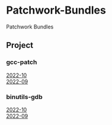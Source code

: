 # Patchwork-Bundles
Patchwork Bundles

## Project
### gcc-patch
[2022-10](https://patchwork.plctlab.org/bundle/patchwork-bot/gcc-patch_2022-10/)   
[2022-09](https://patchwork.plctlab.org/bundle/patchwork-bot/gcc-patch_2022-09/)   

### binutils-gdb
[2022-10](https://patchwork.plctlab.org/bundle/patchwork-bot/binutils-gdb_2022-10/)   
[2022-09](https://patchwork.plctlab.org/bundle/patchwork-bot/binutils-gdb_2022-09/)   
